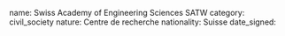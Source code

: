 name: Swiss Academy of Engineering Sciences SATW 
category: civil_society
nature:  Centre de recherche
nationality: Suisse
date_signed:
    